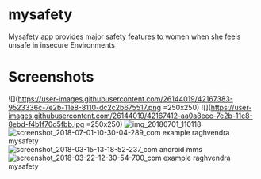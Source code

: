 # mysafety

Mysafety app provides major safety features to women when she feels unsafe in insecure Environments


# Screenshots

![](https://user-images.githubusercontent.com/26144019/42167383-9523336c-7e2b-11e8-8110-dc2c2b675517.png =250x250)
![](https://user-images.githubusercontent.com/26144019/42167412-aa0a8eec-7e2b-11e8-8ebd-f4b1f70d5fbb.jpg =250x250)
![img_20180701_110118](https://user-images.githubusercontent.com/26144019/42167400-a098f3bc-7e2b-11e8-8510-1559c7cbb941.jpg)
![screenshot_2018-07-01-10-30-04-289_com example raghvendra mysafety](https://user-images.githubusercontent.com/26144019/42167465-cd8c7312-7e2b-11e8-979d-28ae0737b303.png)
![screenshot_2018-03-15-13-18-52-237_com android mms](https://user-images.githubusercontent.com/26144019/42167531-fd4d4176-7e2b-11e8-838b-12c36aa872dc.png)
![screenshot_2018-03-22-12-30-54-700_com example raghvendra mysafety](https://user-images.githubusercontent.com/26144019/42167554-07c2e3fe-7e2c-11e8-92df-350fab5aeb5f.png)



